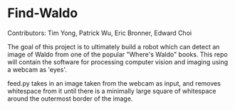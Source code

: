 Find-Waldo
==========
Contributors: Tim Yong, Patrick Wu, Eric Bronner, Edward Choi

The goal of this project is to ultimately build a robot which can detect an image of Waldo from one of the popular "Where's Waldo" books.
This repo will contain the software for processing computer vision and imaging using a webcam as 'eyes'.

feed.py takes in an image taken from the webcam as input, and removes whitespace from it until there is a minimally large square of whitespace around the outermost border of the image.
